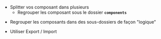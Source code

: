- Splitter vos composant dans plusieurs
  - Regrouper les composant sous le dossier **`components`**

* Regrouper les composants dans des sous-dossiers de façon "logique"

* Utiliser Export / Import
